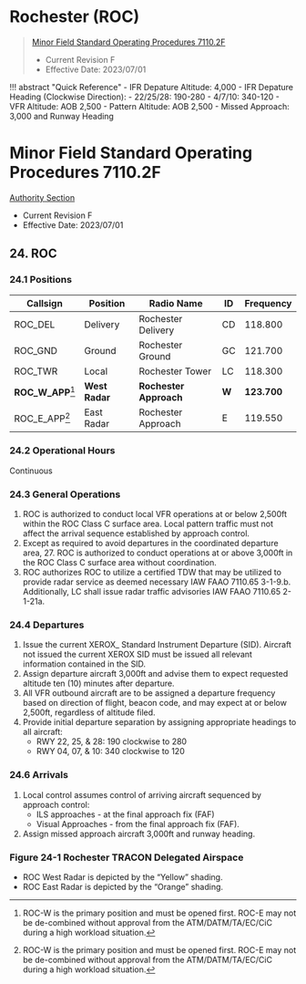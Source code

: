 # Rochester (ROC)
> [Minor Field Standard Operating Procedures 7110.2F](../../authority-sections/7110.2F-authority.md)
> - Current Revision F
> - Effective Date: 2023/07/01

!!! abstract "Quick Reference"
    - IFR Depature Altitude: 4,000
    - IFR Depature Heading (Clockwise Direction): 
        - 22/25/28: 190-280
        - 4/7/10: 340-120
    - VFR Altitude: AOB 2,500
    - Pattern Altitude: AOB 2,500
    - Missed Approach: 3,000 and Runway Heading

# Minor Field Standard Operating Procedures 7110.2F
[Authority Section](../../authority-sections/7110.2F-authority.md)
- Current Revision F
- Effective Date: 2023/07/01

## 24. ROC

### 24.1 Positions
| Callsign | Position | Radio Name | ID | Frequency |
| -- | -- | -- | -- | -- |
| ROC_DEL | Delivery |  Rochester Delivery | CD | 118.800 |
| ROC_GND | Ground |  Rochester Ground | GC | 121.700 |
| ROC_TWR | Local |  Rochester Tower | LC | 118.300 |
| **ROC_W_APP**[^1] | **West Radar** | **Rochester Approach** | **W** | **123.700** |
| ROC_E_APP[^1] | East Radar | Rochester Approach | E | 119.550 |

### 24.2 Operational Hours
Continuous

### 24.3 General Operations
1. ROC is authorized to conduct local VFR operations at or below 2,500ft within the ROC Class C surface area. Local pattern traffic must not affect the arrival sequence established by approach control.
2. Except as required to avoid departures in the coordinated departure area, 27. ROC is authorized to conduct operations at or above 3,000ft in the ROC Class C surface area without coordination.
3. ROC authorizes ROC to utilize a certified TDW that may be utilized to provide radar service as deemed necessary IAW FAAO 7110.65 3-1-9.b. Additionally, LC shall issue radar traffic advisories IAW FAAO 7110.65 2-1-21a.

### 24.4 Departures
1. Issue the current XEROX_ Standard Instrument Departure (SID). Aircraft not issued the current XEROX SID must be issued all relevant information contained in the SID.
2. Assign departure aircraft 3,000ft and advise them to expect requested altitude ten (10) minutes after departure.
3. All VFR outbound aircraft are to be assigned a departure frequency based on direction of flight, beacon code, and may expect at or below 2,500ft, regardless of altitude filed.
4. Provide initial departure separation by assigning appropriate headings to all aircraft:
    - RWY 22, 25, & 28: 190 clockwise to 280
    - RWY 04, 07, & 10: 340 clockwise to 120

### 24.6 Arrivals
1. Local control assumes control of arriving aircraft sequenced by approach
control:
    - ILS approaches - at the final approach fix (FAF)
    - Visual Approaches - from the final approach fix (FAF).
2. Assign missed approach aircraft 3,000ft and runway heading.


### Figure 24-1 Rochester TRACON Delegated Airspace
- ROC West Radar is depicted by the “Yellow” shading.
- ROC East Radar is depicted by the “Orange” shading.



[^1]: ROC-W is the primary position and must be opened first. ROC-E may not be de-combined without approval from the ATM/DATM/TA/EC/CiC during a high workload situation.
